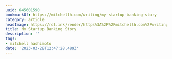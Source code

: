 ```yaml
---
uuid: 645601590
bookmarkOf: https://mitchellh.com/writing/my-startup-banking-story
category: article
headImage: https://rdl.ink/render/https%3A%2F%2Fmitchellh.com%2Fwriting%2Fmy-startup-banking-story
title: My Startup Banking Story
description: ''
tags:
- mitchell hashimoto
date: '2023-03-28T12:47:28.489Z'
---
```



